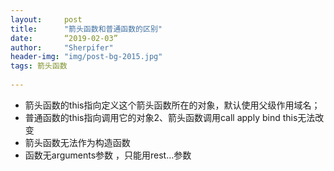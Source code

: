 ```yaml
---
layout:     post
title:      "箭头函数和普通函数的区别"
date:       “2019-02-03”
author:     "Sherpifer"
header-img: "img/post-bg-2015.jpg"
tags: 箭头函数
    
---
```


- 箭头函数的this指向定义这个箭头函数所在的对象，默认使用父级作用域名；
- 普通函数的this指向调用它的对象2、箭头函数调用call apply bind this无法改变
- 箭头函数无法作为构造函数
- 函数无arguments参数 ，只能用rest…参数